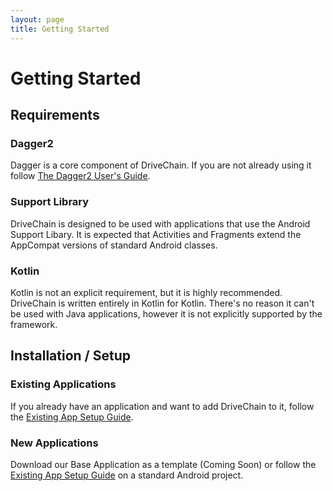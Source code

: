 ```yaml
---
layout: page
title: Getting Started
---
```


Getting Started
===============

Requirements
------------

### Dagger2

Dagger is a core component of DriveChain. If you are not already using it
follow [The Dagger2 User's Guide].

[The Dagger2 User's Guide]:https://google.github.io/dagger/users-guide.html

### Support Library

DriveChain is designed to be used with applications that use the Android
Support Libary. It is expected that Activities and Fragments extend the
AppCompat versions of standard Android classes.

### Kotlin

Kotlin is not an explicit requirement, but it is highly recommended.
DriveChain is written entirely in Kotlin for Kotlin. There's no reason
it can't be used with Java applications, however it is not explicitly 
supported by the framework.

Installation / Setup
--------------------

### Existing Applications

If you already have an application and want to add DriveChain to it,
follow the [Existing App Setup Guide].

### New Applications

Download our Base Application as a template (Coming Soon) or follow
the [Existing App Setup Guide] on a standard Android project.

[Existing App Setup Guide]:/existing-app-setup